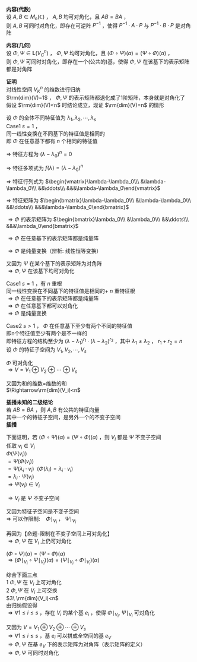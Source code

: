 **内容(代数)**    
设 $A,B\in M_n(\mathbb{C})$ ， $A,B$ 均可对角化，且 $AB=BA$ ，    
则 $A,B$ 可同时对角化，即存在可逆阵 $P^{-1}$ ，使得 $P^{-1}\cdot A\cdot P$ 与 $P^{-1}\cdot B\cdot P$ 是对角阵    
    
**内容(几何)**    
设 $\Phi,\Psi\in\mathbf{L}(V_C^n)$ ， $\Phi,\Psi$ 均可对角化，且 $(\Phi\circ\Psi)(\alpha)=(\Psi\circ\Phi)(\alpha)$ ，    
则 $\Phi,\Psi$ 可同时对角化，即存在一个(公共的)基，使得 $\Phi,\Psi$ 在该基下的表示矩阵都是对角阵    
    
**证明**    
对线性空间 $V_K^n$ 的维数进行归纳    
 $\rm{dim}(V)=1$ ， $\Phi,\Psi$ 的表示矩阵都退化成了1阶矩阵，本身就是对角化了    
假设 $\rm{dim}(V)<n$ 时结论成立，现证 $\rm{dim}(V)=n$ 的情形    
    
设 $\Phi$ 的全体不同特征值为 $\lambda_1,\lambda_2,\cdots,\lambda_s$     
Case1  $s=1$ ，    
同一线性变换在不同基下的特征值是相同的    
即 $\Phi$ 在任意基下都有 $n$ 个相同的特征值    
    
 $\Rightarrow$ 特征方程为 $(\lambda-\lambda_0)^n=0$     
    
 $\Rightarrow$ 特征多项式为 $f(\lambda)=(\lambda-\lambda_0)^n$     
    
 $\Rightarrow$ 特征行列式为 $\begin{vmatrix}\lambda-\lambda_0\\\ &\lambda-\lambda_0\\\ &&\ddots\\\ &&&\lambda-\lambda_0\end{vmatrix}$     
    
 $\Rightarrow$ 特征矩阵为 $\begin{bmatrix}\lambda-\lambda_0\\\ &\lambda-\lambda_0\\\ &&\ddots\\\ &&&\lambda-\lambda_0\end{bmatrix}$     
    
 $\Rightarrow\Phi$ 的表示矩阵为 $\begin{bmatrix}\lambda_0\\\ &\lambda_0\\\ &&\ddots\\\ &&&\lambda_0\end{bmatrix}$     
    
 $\Rightarrow\Phi$ 在任意基下的表示矩阵都是纯量阵    
    
 $\Rightarrow \Phi$ 是纯量变换（辨析: 线性恒等变换）    
    
又因为 $\Psi$ 在某个基下的表示矩阵为对角阵    
 $\Rightarrow\Phi,\Psi$ 在该基下均可对角化    
    
Case1  $s=1$ ，有 $n$ 重根    
同一线性变换在不同基下的特征值是相同的+ $n$ 重特征根    
 $\Rightarrow\Phi$ 在任意基下的表示矩阵都是纯量阵    
 $\Rightarrow\Phi$ 在任意基下都可以对角化    
 $\Rightarrow\Phi$ 是纯量变换    
    
Case2  $s>1$ ， $\Phi$ 在任意基下至少有两个不同的特征值    
即n个特征值至少有两个是不一样的    
即特征方程的结构至少为 $(\lambda-\lambda_1)^{r_1}    
\cdot(\lambda-\lambda_2)^{r_2}$ ，其中 $\lambda_1\neq\lambda_2$ ， $r_1+r_2=n$     
设 $\Phi$ 的特征子空间为 $V_1,V_2,\cdots,V_s$     
    
 $\Phi$ 可对角化    
 $\Rightarrow V=V_1\oplus V_2\oplus\cdots\oplus V_s$     
    
又因为和的维数=维数的和    
 $\Rightarrow\rm{dim}(V_i)<n$     
    
**插播未知的二级结论**    
若 $AB=BA$ ，则 $A,B$ 有公共的特征向量    
其中一个的特征子空间，是另外一个的不变子空间    
**插播**    
    
下面证明，若 $(\Phi\circ\Psi)(\alpha)=(\Psi\circ\Phi)(\alpha)$ ，则 $V_i$ 都是 $\Psi$ 不变子空间    
任取 $v_i\in V_i$     
 $\Phi(\Psi(v_i))$     
 $=\Psi(\Phi(v_i))$     
 $=\Psi(\lambda_i\cdot v_i)\enspace(\Phi(\lambda_i)=\lambda_i\cdot v_i)$     
 $=\lambda_i\cdot\Psi(v_i)$     
 $\Rightarrow \Psi(v_i)\in V_i$     
    
 $\Rightarrow V_i$ 是 $\Psi$ 不变子空间    
    
又因为特征子空间是不变子空间    
 $\Rightarrow$ 可以作限制: $\enspace$   $\Phi\mid_{V_i}$ ， $\Psi\mid_{V_i}$     
    
再因为【命题-限制在不变子空间上可对角化】    
 $\Rightarrow\Phi, \Psi$ 在 $V_i$ 上仍可对角化    
    
 $(\Phi\circ\Psi)(\alpha)=(\Psi\circ\Phi)(\alpha)$     
 $\Rightarrow(\Phi\mid_{V_i}\circ\Psi\mid_{V_i})(\alpha)=(\Psi\mid_{V_i}\circ\Phi\mid_{V_i})(\alpha)$     
    
综合下面三点    
 $1\ \Phi, \Psi$ 在 $V_i$ 上可对角化    
 $2\ \Phi, \Psi$ 在 $V_i$ 上可交换    
 $3\ \rm{dim}(V_i)<n$     
由归纳假设得    
 $\Rightarrow\forall 1\le i\le s$ ，存在 $V_i$ 的某个基 $e_i$ ，使得 $\Phi\mid_{V_i},\ \Psi\mid_{V_i}$ 可对角化    
    
又因为 $V=V_1\oplus V_2\oplus\cdots\oplus V_s$     
 $\Rightarrow\forall 1\le i\le s$ ，基 $e_i$ 可以拼成全空间的基 $e_V$     
 $\Rightarrow\Phi,\Psi$ 在基 $e_V$ 下的表示矩阵为对角阵（表示矩阵的定义）    
 $\Rightarrow\Phi,\Psi$ 可同时对角化    
